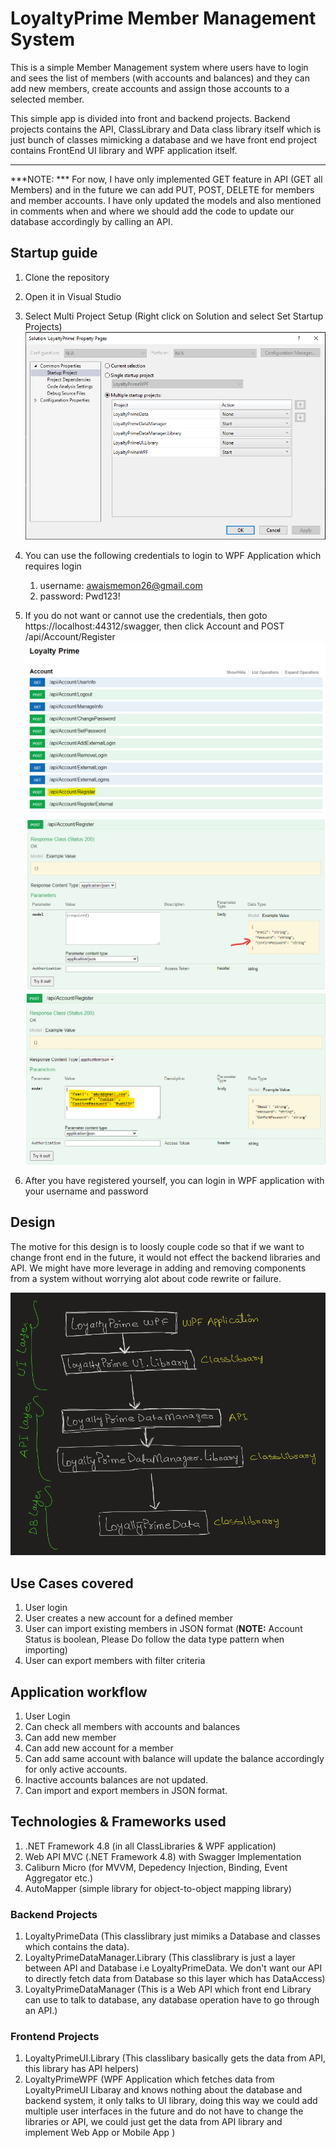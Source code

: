 # LoyaltyPrime Member Management System
This is a simple Member Management system where users have to login and sees the list of members (with accounts and balances) and they can add new members, create accounts and assign those accounts to a selected member.

This simple app is divided into front and backend projects. Backend projects contains the API, ClassLibrary and Data class library itself which is just bunch of classes mimicking a database and we have 
front end project contains FrontEnd UI library and WPF application itself.

---
***NOTE: ***
For now, I have only implemented GET feature in API (GET all Members) and in the future we can add PUT, POST, DELETE for members and member accounts. I have only updated the models and also mentioned in comments when 
and where we should add the code to update our database accordingly by calling an API.

## Startup guide

1. Clone the repository 
2. Open it in Visual Studio
3. Select Multi Project Setup (Right click on Solution and select Set Startup Projects)
![Select MultiProject startup](./Images/StartupProjects.png)

3. You can use the following credentials to login to WPF Application which requires login
	1. username: awaismemon26@gmail.com
	2. password: Pwd123!
5. If you do not want or cannot use the credentials, then goto https://localhost:44312/swagger, then click Account and POST /api/Account/Register 
![Register 01](./Images/MemberRegister01.png)
![Register 02](./Images/MemberRegister02.png)
![Register 03](./Images/MemberRegister03.png)

6. After you have registered yourself, you can login in WPF application with your username and password

## Design
The motive for this design is to loosly couple code so that if we want to change front end in the future, it would not effect the backend libraries and API. We might have more leverage in adding and removing components from a system without worrying alot about code rewrite or failure.

![design](./Images/design.png)

## Use Cases covered
1. User login 
2. User creates a new account for a defined member
5. User can import existing members in JSON format (**NOTE:** Account Status is boolean, Please Do follow the data type pattern when importing)
6. User can export members with filter criteria

## Application workflow
1. User Login
2. Can check all members with accounts and balances
3. Can add new member
4. Can add new account for a member
5. Can add same account with balance will update the balance accordingly for only active accounts.
6. Inactive accounts balances are not updated.
7. Can import and export members in JSON format.

## Technologies & Frameworks used
1. .NET Framework 4.8 (in all ClassLibraries & WPF application)
2. Web API MVC (.NET Framework 4.8) with Swagger Implementation
3. Caliburn Micro (for MVVM, Depedency Injection, Binding, Event Aggregator etc.)
4. AutoMapper (simple library for object-to-object mapping library)



### Backend Projects
1. LoyaltyPrimeData (This classlibrary just mimiks a Database and classes which contains the data).
2. LoyaltyPrimeDataManager.Library (This classlibrary is just a layer between API and Database i.e LoyaltyPrimeData. We don't want our API to directly fetch data from Database so this layer which has DataAccess)
3. LoyaltyPrimeDataManager (This is a Web API which front end Library can use to talk to database, any database operation have to go through an API.)


### Frontend Projects
1. LoyaltyPrimeUI.Library (This classlibary basically gets the data from API, this library has API helpers)
2. LoyaltyPrimeWPF (WPF Application which fetches data from LoyaltyPrimeUI Libaray and knows nothing about the database and backend system, it only talks to UI library, doing this way we could add multiple user interfaces in the future and do 
not have to change the libraries or API, we could just get the data from API library and implement Web App or Mobile App )
